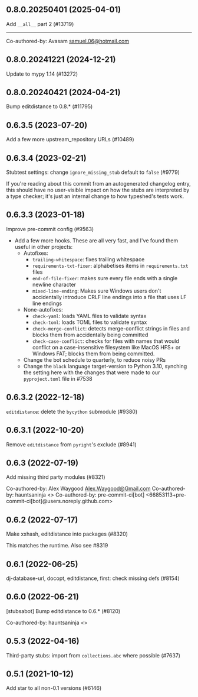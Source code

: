 ## 0.8.0.20250401 (2025-04-01)

Add `__all__` part 2 (#13719)

---------

Co-authored-by: Avasam <samuel.06@hotmail.com>

## 0.8.0.20241221 (2024-12-21)

Update to mypy 1.14 (#13272)

## 0.8.0.20240421 (2024-04-21)

Bump editdistance to 0.8.* (#11795)

## 0.6.3.5 (2023-07-20)

Add a few more upstream_repository URLs (#10489)

## 0.6.3.4 (2023-02-21)

Stubtest settings: change `ignore_missing_stub` default to `false` (#9779)

If you're reading about this commit from an autogenerated changelog entry, this should have no user-visible impact on how the stubs are interpreted by a type checker; it's just an internal change to how typeshed's tests work.

## 0.6.3.3 (2023-01-18)

Improve pre-commit config (#9563)

- Add a few more hooks. These are all very fast, and I've found them useful in other projects:
  - Autofixes:
    - `trailing-whitespace`: fixes trailing whitespace
    - `requirements-txt-fixer`: alphabetises items in `requirements.txt` files
    - `end-of-file-fixer`: makes sure every file ends with a single newline character
    - `mixed-line-ending`: Makes sure Windows users don't accidentally introduce CRLF line endings into a file that uses LF line endings
  - None-autofixes:
    - `check-yaml`: loads YAML files to validate syntax
    - `check-toml`: loads TOML files to validate syntax
    - `check-merge-conflict`: detects merge-conflict strings in files and blocks them from accidentally being committed
    - `check-case-conflict`: checks for files with names that would conflict on a case-insensitive filesystem like MacOS HFS+ or Windows FAT; blocks them from being committed.
  - Change the bot schedule to quarterly, to reduce noisy PRs
  - Change the `black` language target-version to Python 3.10, synching the setting here with the changes that were made to our `pyproject.toml` file in #7538

## 0.6.3.2 (2022-12-18)

`editdistance`: delete the `bycython` submodule (#9380)

## 0.6.3.1 (2022-10-20)

Remove `editdistance` from `pyright`'s exclude (#8941)

## 0.6.3 (2022-07-19)

Add missing third party modules (#8321)

Co-authored-by: Alex Waygood <Alex.Waygood@Gmail.com>
Co-authored-by: hauntsaninja <>
Co-authored-by: pre-commit-ci[bot] <66853113+pre-commit-ci[bot]@users.noreply.github.com>

## 0.6.2 (2022-07-17)

Make xxhash, editdistance into packages (#8320)

This matches the runtime. Also see #8319

## 0.6.1 (2022-06-25)

dj-database-url, docopt, editdistance, first: check missing defs (#8154)

## 0.6.0 (2022-06-21)

[stubsabot] Bump editdistance to 0.6.* (#8120)

Co-authored-by: hauntsaninja <>

## 0.5.3 (2022-04-16)

Third-party stubs: import from `collections.abc` where possible (#7637)

## 0.5.1 (2021-10-12)

Add star to all non-0.1 versions (#6146)

